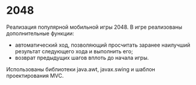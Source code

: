 # 2048
Реализация популярной мобильной игры 2048.
В игре реализованы дополнительные функции:
- автоматический ход, позволяющий просчитать заранее наилучший результат следующего хода и выполнить его;
- возврат предыдущих шагов вплоть до начала игры.

Использованы библиотеки java.awt, javax.swing и шаблон проектирования MVC.
